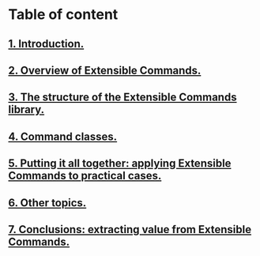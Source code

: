 # Table of content
## [1. Introduction.](Section1.md)
## [2. Overview of Extensible Commands.](Section2.md)
## [3. The structure of the Extensible Commands library.](Section3.md)
## [4. Command classes.](Section4.md)
## [5. Putting it all together: applying Extensible Commands to practical cases.](Section5.md)
## [6. Other topics.](Section6.md)
## [7. Conclusions: extracting value from Extensible Commands.](Section7.md)
